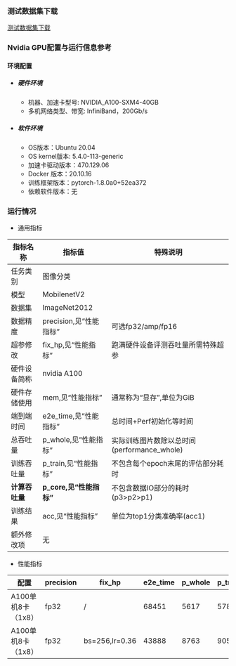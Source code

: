 ### 测试数据集下载
[测试数据集下载](../../benchmarks/mobilenetv2/README.md#数据集)

### Nvidia GPU配置与运行信息参考
#### 环境配置
- ##### 硬件环境
    - 机器、加速卡型号: NVIDIA_A100-SXM4-40GB
    - 多机网络类型、带宽: InfiniBand，200Gb/s
- ##### 软件环境
   - OS版本：Ubuntu 20.04
   - OS kernel版本: 5.4.0-113-generic     
   - 加速卡驱动版本：470.129.06
   - Docker 版本：20.10.16
   - 训练框架版本：pytorch-1.8.0a0+52ea372
   - 依赖软件版本：无


### 运行情况
* 通用指标

| 指标名称       | 指标值                  | 特殊说明                              |
| -------------- | ----------------------- | ------------------------------------- |
| 任务类别       | 图像分类                |                                       |
| 模型           | MobilenetV2                |                                       |
| 数据集         | ImageNet2012            |                                       |
| 数据精度       | precision,见“性能指标”  | 可选fp32/amp/fp16                     |
| 超参修改 | fix_hp,见“性能指标” | 跑满硬件设备评测吞吐量所需特殊超参 |
| 硬件设备简称   | nvidia A100             |                                       |
| 硬件存储使用   | mem,见“性能指标”        | 通常称为“显存”,单位为GiB              |
| 端到端时间     | e2e_time,见“性能指标”   | 总时间+Perf初始化等时间               |
| 总吞吐量       | p_whole,见“性能指标”    | 实际训练图片数除以总时间(performance_whole) |
| 训练吞吐量     | p_train,见“性能指标”    | 不包含每个epoch末尾的评估部分耗时     |
| **计算吞吐量** | **p_core,见“性能指标”** | 不包含数据IO部分的耗时(p3>p2>p1)      |
| 训练结果       | acc,见“性能指标”        | 单位为top1分类准确率(acc1)            |
| 额外修改项     | 无                      |                                       |

* 性能指标

| 配置               | precision | fix_hp | e2e_time | p_whole | p_train | p_core | acc  | mem |
| ------------------ | --------- | ---- | ---- | ---- | ---- | ---- |  ---- | ---- |
| A100单机8卡（1x8） | fp32 | / | 68451 | 5617 | 5784    | 5902 | 68.58% | 4.9/40.0 |
| A100单机8卡（1x8） | fp32 | bs=256,lr=0.36 | 43888    | 8763    |  9059    | 9274   | 66.7% | 21.7/40.0 |

